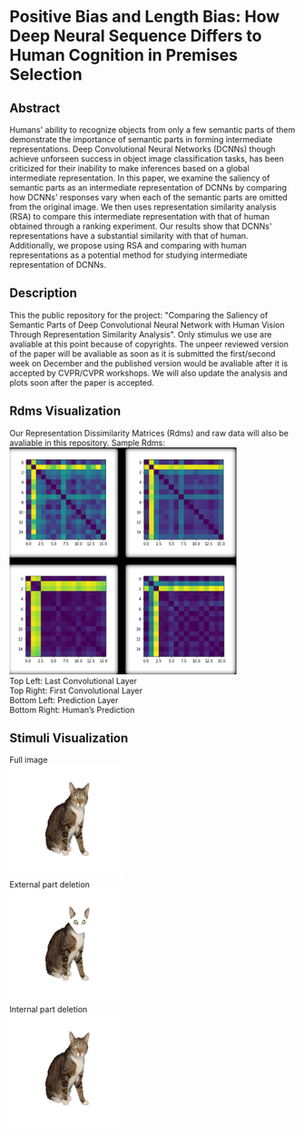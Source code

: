 # Positive Bias and Length Bias: How Deep Neural Sequence Differs to Human Cognition in Premises Selection

## Abstract
Humans' ability to recognize objects from only a few semantic parts of them demonstrate the importance of semantic parts in forming intermediate representations. Deep Convolutional Neural Networks (DCNNs) though achieve unforseen success in object image classification tasks, has been criticized for their inability to make inferences based on a global intermediate representation. In this paper, we examine the saliency of semantic parts as an intermediate representation of DCNNs by comparing how DCNNs' responses vary when each of the semantic parts are omitted from the original image. We then uses representation similarity analysis (RSA) to compare this intermediate representation with that of human obtained through a ranking experiment. Our results show that DCNNs' representations have a substantial similarity with that of human. Additionally, we propose using RSA and comparing with human representations as a potential method for studying intermediate representation of DCNNs. 

## Description
This the public repository for the project: "Comparing the Saliency of Semantic Parts of Deep Convolutional Neural Network with Human Vision Through Representation Similarity Analysis". Only stimulus we use are avaliable at this point because of copyrights. The unpeer reviewed version of the paper will be avaliable as soon as it is submitted the first/second week on December and the published version would be avaliable after it is accepted by CVPR/CVPR workshops. We will also update the analysis and plots soon after the paper is accepted. 

## Rdms Visualization
Our Representation Dissimilarity Matrices (Rdms) and raw data will also be avaliable in this repository. Sample Rdms:
<img src= plots/Rdms.png width="400" height="400" /><br>
Top Left: Last Convolutional Layer<br>
Top Right: First Convolutional Layer<br>
Bottom Left: Prediction Layer<br>
Bottom Right: Human’s Prediction<br>


## Stimuli Visualization
Full image<br>
<img src= plots/full.png width="200" height="200" /><br>
External part deletion<br>
<img src= plots/2008_003519_white_Deleted_Head.png width="200" height="200" /><br>
Internal part deletion<br>
<img src= plots/2008_003519_white_Deleted_LeftEye.png width="200" height="200" /><br>
